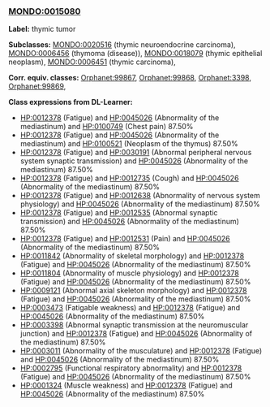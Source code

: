
### [MONDO:0015080](http://purl.obolibrary.org/obo/MONDO_0015080)
**Label:** thymic tumor

**Subclasses:** [MONDO:0020516](http://purl.obolibrary.org/obo/MONDO_0020516) (thymic neuroendocrine carcinoma), [MONDO:0006456](http://purl.obolibrary.org/obo/MONDO_0006456) (thymoma (disease)), [MONDO:0018079](http://purl.obolibrary.org/obo/MONDO_0018079) (thymic epithelial neoplasm), [MONDO:0006451](http://purl.obolibrary.org/obo/MONDO_0006451) (thymic carcinoma), 

**Corr. equiv. classes:** [Orphanet:99867](http://www.orpha.net/ORDO/Orphanet_99867), [Orphanet:99868](http://www.orpha.net/ORDO/Orphanet_99868), [Orphanet:3398](http://www.orpha.net/ORDO/Orphanet_3398), [Orphanet:99869](http://www.orpha.net/ORDO/Orphanet_99869), 

**Class expressions from DL-Learner:**

- [HP:0012378](http://purl.obolibrary.org/obo/HP_0012378) (Fatigue) and [HP:0045026](http://purl.obolibrary.org/obo/HP_0045026) (Abnormality of the mediastinum) and [HP:0100749](http://purl.obolibrary.org/obo/HP_0100749) (Chest pain) 87.50%
- [HP:0012378](http://purl.obolibrary.org/obo/HP_0012378) (Fatigue) and [HP:0045026](http://purl.obolibrary.org/obo/HP_0045026) (Abnormality of the mediastinum) and [HP:0100521](http://purl.obolibrary.org/obo/HP_0100521) (Neoplasm of the thymus) 87.50%
- [HP:0012378](http://purl.obolibrary.org/obo/HP_0012378) (Fatigue) and [HP:0030191](http://purl.obolibrary.org/obo/HP_0030191) (Abnormal peripheral nervous system synaptic transmission) and [HP:0045026](http://purl.obolibrary.org/obo/HP_0045026) (Abnormality of the mediastinum) 87.50%
- [HP:0012378](http://purl.obolibrary.org/obo/HP_0012378) (Fatigue) and [HP:0012735](http://purl.obolibrary.org/obo/HP_0012735) (Cough) and [HP:0045026](http://purl.obolibrary.org/obo/HP_0045026) (Abnormality of the mediastinum) 87.50%
- [HP:0012378](http://purl.obolibrary.org/obo/HP_0012378) (Fatigue) and [HP:0012638](http://purl.obolibrary.org/obo/HP_0012638) (Abnormality of nervous system physiology) and [HP:0045026](http://purl.obolibrary.org/obo/HP_0045026) (Abnormality of the mediastinum) 87.50%
- [HP:0012378](http://purl.obolibrary.org/obo/HP_0012378) (Fatigue) and [HP:0012535](http://purl.obolibrary.org/obo/HP_0012535) (Abnormal synaptic transmission) and [HP:0045026](http://purl.obolibrary.org/obo/HP_0045026) (Abnormality of the mediastinum) 87.50%
- [HP:0012378](http://purl.obolibrary.org/obo/HP_0012378) (Fatigue) and [HP:0012531](http://purl.obolibrary.org/obo/HP_0012531) (Pain) and [HP:0045026](http://purl.obolibrary.org/obo/HP_0045026) (Abnormality of the mediastinum) 87.50%
- [HP:0011842](http://purl.obolibrary.org/obo/HP_0011842) (Abnormality of skeletal morphology) and [HP:0012378](http://purl.obolibrary.org/obo/HP_0012378) (Fatigue) and [HP:0045026](http://purl.obolibrary.org/obo/HP_0045026) (Abnormality of the mediastinum) 87.50%
- [HP:0011804](http://purl.obolibrary.org/obo/HP_0011804) (Abnormality of muscle physiology) and [HP:0012378](http://purl.obolibrary.org/obo/HP_0012378) (Fatigue) and [HP:0045026](http://purl.obolibrary.org/obo/HP_0045026) (Abnormality of the mediastinum) 87.50%
- [HP:0009121](http://purl.obolibrary.org/obo/HP_0009121) (Abnormal axial skeleton morphology) and [HP:0012378](http://purl.obolibrary.org/obo/HP_0012378) (Fatigue) and [HP:0045026](http://purl.obolibrary.org/obo/HP_0045026) (Abnormality of the mediastinum) 87.50%
- [HP:0003473](http://purl.obolibrary.org/obo/HP_0003473) (Fatigable weakness) and [HP:0012378](http://purl.obolibrary.org/obo/HP_0012378) (Fatigue) and [HP:0045026](http://purl.obolibrary.org/obo/HP_0045026) (Abnormality of the mediastinum) 87.50%
- [HP:0003398](http://purl.obolibrary.org/obo/HP_0003398) (Abnormal synaptic transmission at the neuromuscular junction) and [HP:0012378](http://purl.obolibrary.org/obo/HP_0012378) (Fatigue) and [HP:0045026](http://purl.obolibrary.org/obo/HP_0045026) (Abnormality of the mediastinum) 87.50%
- [HP:0003011](http://purl.obolibrary.org/obo/HP_0003011) (Abnormality of the musculature) and [HP:0012378](http://purl.obolibrary.org/obo/HP_0012378) (Fatigue) and [HP:0045026](http://purl.obolibrary.org/obo/HP_0045026) (Abnormality of the mediastinum) 87.50%
- [HP:0002795](http://purl.obolibrary.org/obo/HP_0002795) (Functional respiratory abnormality) and [HP:0012378](http://purl.obolibrary.org/obo/HP_0012378) (Fatigue) and [HP:0045026](http://purl.obolibrary.org/obo/HP_0045026) (Abnormality of the mediastinum) 87.50%
- [HP:0001324](http://purl.obolibrary.org/obo/HP_0001324) (Muscle weakness) and [HP:0012378](http://purl.obolibrary.org/obo/HP_0012378) (Fatigue) and [HP:0045026](http://purl.obolibrary.org/obo/HP_0045026) (Abnormality of the mediastinum) 87.50%


